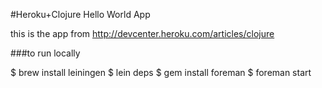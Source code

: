 #Heroku+Clojure Hello World App

this is the app from http://devcenter.heroku.com/articles/clojure

###to run locally

  $ brew install leiningen
  $ lein deps
  $ gem install foreman
  $ foreman start
